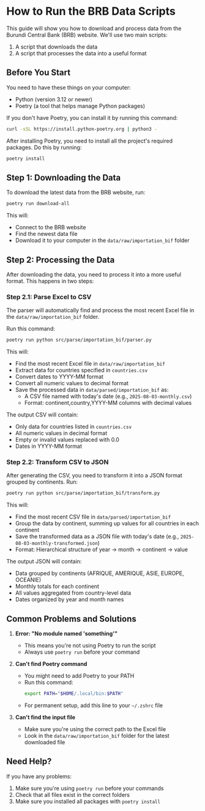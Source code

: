 # How to Run the BRB Data Scripts

This guide will show you how to download and process data from the Burundi Central Bank (BRB) website. We'll use two main scripts:

1. A script that downloads the data
2. A script that processes the data into a useful format

## Before You Start

You need to have these things on your computer:

- Python (version 3.12 or newer)
- Poetry (a tool that helps manage Python packages)

If you don't have Poetry, you can install it by running this command:

```bash
curl -sSL https://install.python-poetry.org | python3 -
```

After installing Poetry, you need to install all the project's required packages. Do this by running:

```bash
poetry install
```

## Step 1: Downloading the Data

To download the latest data from the BRB website, run:

```bash
poetry run download-all
```

This will:

- Connect to the BRB website
- Find the newest data file
- Download it to your computer in the `data/raw/importation_bif` folder

## Step 2: Processing the Data

After downloading the data, you need to process it into a more useful format. This happens in two steps:

### Step 2.1: Parse Excel to CSV

The parser will automatically find and process the most recent Excel file in the `data/raw/importation_bif` folder.

Run this command:

```bash
poetry run python src/parse/importation_bif/parser.py
```

This will:

- Find the most recent Excel file in `data/raw/importation_bif`
- Extract data for countries specified in `countries.csv`
- Convert dates to YYYY-MM format
- Convert all numeric values to decimal format
- Save the processed data in `data/parsed/importation_bif` as:
  - A CSV file named with today's date (e.g., `2025-08-03-monthly.csv`)
  - Format: continent,country,YYYY-MM columns with decimal values

The output CSV will contain:

- Only data for countries listed in `countries.csv`
- All numeric values in decimal format
- Empty or invalid values replaced with 0.0
- Dates in YYYY-MM format

### Step 2.2: Transform CSV to JSON

After generating the CSV, you need to transform it into a JSON format grouped by continents. Run:

```bash
poetry run python src/parse/importation_bif/transform.py
```

This will:

- Find the most recent CSV file in `data/parsed/importation_bif`
- Group the data by continent, summing up values for all countries in each continent
- Save the transformed data as a JSON file with today's date (e.g., `2025-08-03-monthly-transformed.json`)
- Format: Hierarchical structure of year → month → continent → value

The output JSON will contain:

- Data grouped by continents (AFRIQUE, AMERIQUE, ASIE, EUROPE, OCEANIE)
- Monthly totals for each continent
- All values aggregated from country-level data
- Dates organized by year and month names

## Common Problems and Solutions

1. **Error: "No module named 'something'"**

   - This means you're not using Poetry to run the script
   - Always use `poetry run` before your command

2. **Can't find Poetry command**

   - You might need to add Poetry to your PATH
   - Run this command:
     ```bash
     export PATH="$HOME/.local/bin:$PATH"
     ```
   - For permanent setup, add this line to your `~/.zshrc` file

3. **Can't find the input file**
   - Make sure you're using the correct path to the Excel file
   - Look in the `data/raw/importation_bif` folder for the latest downloaded file

## Need Help?

If you have any problems:

1. Make sure you're using `poetry run` before your commands
2. Check that all files exist in the correct folders
3. Make sure you installed all packages with `poetry install`
